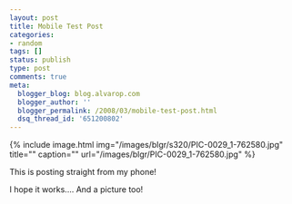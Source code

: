 ```yaml
---
layout: post
title: Mobile Test Post
categories:
- random
tags: []
status: publish
type: post
comments: true
meta:
  blogger_blog: blog.alvarop.com
  blogger_author: ''
  blogger_permalink: /2008/03/mobile-test-post.html
  dsq_thread_id: '651200802'
---
```

{% include image.html
            img="/images/blgr/s320/PIC-0029_1-762580.jpg"
            title=""
            caption=""
            url="/images/blgr/PIC-0029_1-762580.jpg" %}

This is posting straight from my phone!

I hope it works.... And a picture too!
